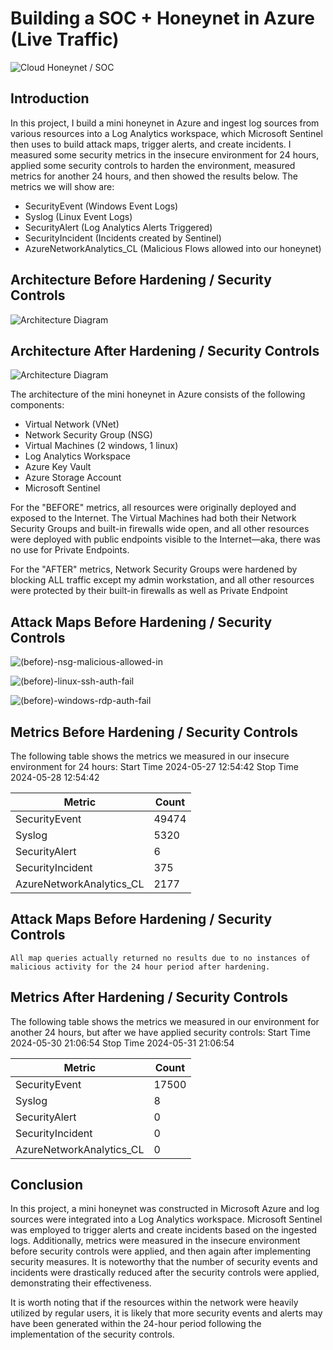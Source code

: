 # Building a SOC + Honeynet in Azure (Live Traffic)
![Cloud Honeynet / SOC](https://i.imgur.com/ZWxe03e.jpg)

## Introduction

In this project, I build a mini honeynet in Azure and ingest log sources from various resources into a Log Analytics workspace, which Microsoft Sentinel then uses to build attack maps, trigger alerts, and create incidents. I measured some security metrics in the insecure environment for 24 hours, applied some security controls to harden the environment, measured metrics for another 24 hours, and then showed the results below. The metrics we will show are:

- SecurityEvent (Windows Event Logs)
- Syslog (Linux Event Logs)
- SecurityAlert (Log Analytics Alerts Triggered)
- SecurityIncident (Incidents created by Sentinel)
- AzureNetworkAnalytics_CL (Malicious Flows allowed into our honeynet)

## Architecture Before Hardening / Security Controls
![Architecture Diagram](https://i.imgur.com/aBDwnKb.jpg)

## Architecture After Hardening / Security Controls
![Architecture Diagram](https://i.imgur.com/YQNa9Pp.jpg)

The architecture of the mini honeynet in Azure consists of the following components:

- Virtual Network (VNet)
- Network Security Group (NSG)
- Virtual Machines (2 windows, 1 linux)
- Log Analytics Workspace
- Azure Key Vault
- Azure Storage Account
- Microsoft Sentinel

For the "BEFORE" metrics, all resources were originally deployed and exposed to the Internet. The Virtual Machines had both their Network Security Groups and built-in firewalls wide open, and all other resources were deployed with public endpoints visible to the Internet—aka, there was no use for Private Endpoints.

For the "AFTER" metrics, Network Security Groups were hardened by blocking ALL traffic except my admin workstation, and all other resources were protected by their built-in firewalls as well as Private Endpoint

## Attack Maps Before Hardening / Security Controls
![(before)-nsg-malicious-allowed-in](https://github.com/molson20/Azure-SOC/assets/145723812/a13274f4-e567-4351-99ea-21aee01de2ff)

![(before)-linux-ssh-auth-fail](https://github.com/molson20/Azure-SOC/assets/145723812/efc1fc47-757b-4bbd-b945-852d73fd8d95)

![(before)-windows-rdp-auth-fail](https://github.com/molson20/Azure-SOC/assets/145723812/4957e225-7c79-48ac-865b-82d12cbf4b56)


## Metrics Before Hardening / Security Controls

The following table shows the metrics we measured in our insecure environment for 24 hours:
Start Time 2024-05-27 12:54:42
Stop Time 2024-05-28 12:54:42

| Metric                   | Count
| ------------------------ | -----
| SecurityEvent            | 49474
| Syslog                   | 5320
| SecurityAlert            | 6
| SecurityIncident         | 375
| AzureNetworkAnalytics_CL | 2177

## Attack Maps Before Hardening / Security Controls

```All map queries actually returned no results due to no instances of malicious activity for the 24 hour period after hardening.```

## Metrics After Hardening / Security Controls

The following table shows the metrics we measured in our environment for another 24 hours, but after we have applied security controls:
Start Time 2024-05-30 21:06:54
Stop Time	2024-05-31 21:06:54

| Metric                   | Count
| ------------------------ | -----
| SecurityEvent            | 17500
| Syslog                   | 8
| SecurityAlert            | 0
| SecurityIncident         | 0
| AzureNetworkAnalytics_CL | 0

## Conclusion

In this project, a mini honeynet was constructed in Microsoft Azure and log sources were integrated into a Log Analytics workspace. Microsoft Sentinel was employed to trigger alerts and create incidents based on the ingested logs. Additionally, metrics were measured in the insecure environment before security controls were applied, and then again after implementing security measures. It is noteworthy that the number of security events and incidents were drastically reduced after the security controls were applied, demonstrating their effectiveness.

It is worth noting that if the resources within the network were heavily utilized by regular users, it is likely that more security events and alerts may have been generated within the 24-hour period following the implementation of the security controls.
